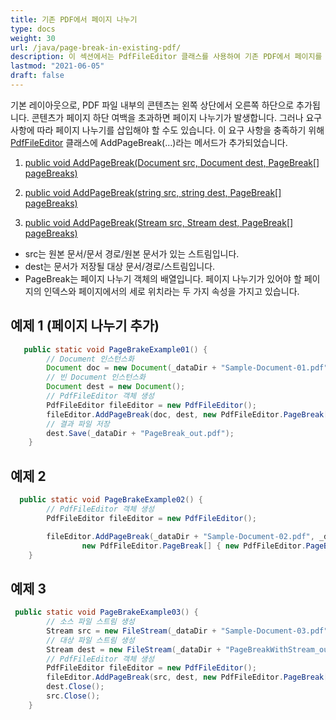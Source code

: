 ```yaml
---
title: 기존 PDF에서 페이지 나누기
type: docs
weight: 30
url: /java/page-break-in-existing-pdf/
description: 이 섹션에서는 PdfFileEditor 클래스를 사용하여 기존 PDF에서 페이지를 나누는 방법을 설명합니다.
lastmod: "2021-06-05"
draft: false
---
```


기본 레이아웃으로, PDF 파일 내부의 콘텐츠는 왼쪽 상단에서 오른쪽 하단으로 추가됩니다. 콘텐츠가 페이지 하단 여백을 초과하면 페이지 나누기가 발생합니다. 그러나 요구 사항에 따라 페이지 나누기를 삽입해야 할 수도 있습니다. 이 요구 사항을 충족하기 위해 [PdfFileEditor](https://reference.aspose.com/pdf/java/com.aspose.pdf.facades/PdfFileEditor) 클래스에 AddPageBreak(...)라는 메서드가 추가되었습니다.

1. [public void AddPageBreak(Document src, Document dest, PageBreak[] pageBreaks)](https://reference.aspose.com/pdf/java/com.aspose.pdf.facades/PdfFileEditor#addPageBreak-com.aspose.pdf.IDocument-com.aspose.pdf.IDocument-com.aspose.pdf.facades.PdfFileEditor.PageBreak:A-)

1. [public void AddPageBreak(string src, string dest, PageBreak[] pageBreaks)](https://reference.aspose.com/pdf/java/com.aspose.pdf.facades/PdfFileEditor#addPageBreak-java.lang.String-java.lang.String-com.aspose.pdf.facades.PdfFileEditor.PageBreak:A-)
1. [public void AddPageBreak(Stream src, Stream dest, PageBreak[] pageBreaks)](https://docs.oracle.com/javase/7/docs/api/java/io/InputStream.html?is-external=true)

- src는 원본 문서/문서 경로/원본 문서가 있는 스트림입니다.
- dest는 문서가 저장될 대상 문서/경로/스트림입니다.
- PageBreak는 페이지 나누기 객체의 배열입니다. 페이지 나누기가 있어야 할 페이지의 인덱스와 페이지에서의 세로 위치라는 두 가지 속성을 가지고 있습니다.

## 예제 1 (페이지 나누기 추가)

```java
   public static void PageBrakeExample01() {
        // Document 인스턴스화
        Document doc = new Document(_dataDir + "Sample-Document-01.pdf");
        // 빈 Document 인스턴스화
        Document dest = new Document();
        // PdfFileEditor 객체 생성
        PdfFileEditor fileEditor = new PdfFileEditor();
        fileEditor.AddPageBreak(doc, dest, new PdfFileEditor.PageBreak[] { new PdfFileEditor.PageBreak(1, 450) });
        // 결과 파일 저장
        dest.Save(_dataDir + "PageBreak_out.pdf");
    }
```


## 예제 2

```java
  public static void PageBrakeExample02() {
        // PdfFileEditor 객체 생성
        PdfFileEditor fileEditor = new PdfFileEditor();

        fileEditor.AddPageBreak(_dataDir + "Sample-Document-02.pdf", _dataDir + "PageBreakWithDestPath_out.pdf",
                new PdfFileEditor.PageBreak[] { new PdfFileEditor.PageBreak(1, 450) });
    }
```

## 예제 3

```java
 public static void PageBrakeExample03() {
        // 소스 파일 스트림 생성
        Stream src = new FileStream(_dataDir + "Sample-Document-03.pdf", FileMode.Open, FileAccess.Read);
        // 대상 파일 스트림 생성
        Stream dest = new FileStream(_dataDir + "PageBreakWithStream_out.pdf", FileMode.Create, FileAccess.ReadWrite);
        // PdfFileEditor 객체 생성
        PdfFileEditor fileEditor = new PdfFileEditor();
        fileEditor.AddPageBreak(src, dest, new PdfFileEditor.PageBreak[] { new PdfFileEditor.PageBreak(1, 450) });
        dest.Close();
        src.Close();
    }
```